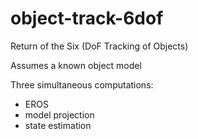 # object-track-6dof
Return of the Six (DoF Tracking of Objects)


Assumes a known object model

Three simultaneous computations:

* EROS
* model projection
* state estimation
